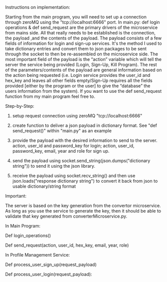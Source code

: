 Instructions on implementation:

Starting from the main program, you will need to set up a connection through zeroMQ using the "tcp://localhost:6666" port. In main.py: def login operations & def send_request are the primary drivers of the microservice from mains side. All that really needs to be established is the connection, the payload ,and the contents of the payload. The payload consists of a few fields of information for login and sign-up services. It's the method I used to take dictionary entries and convert them to json packages to be sent through the socket to then be re-assembled on the microservice side.  The most important field of the payload is the “action” variable which will tell the server the service being provided (Login, Sign-Up, Kill Program). The rest of the parameters/contents of the payload are general information based on the action being requested (i.e. Login service provides the user_id and hex_key and leaves all other fields empty/Sign-Up requires all the fields provided [either by the program or the user] to give the “database” the users information from the system). If you want to use the def send_request function from my main program feel free to.

Step-by-Step:

1. setup request connection using zeroMQ "tcp://localhost:6666"

2. create function to deliver a json payload in dictionary format. See "def send_request()" within "main.py" as an example

3. provide the payload with the desired information to send to the server. action, user_id and password_key for login; action, user_id, password_key, email, year and role for sign up.

4. send the payload using socket.send_string(json.dumps("dictionary string")) to send it using the json library.

5. receive the payload using socket.recv_string() and then use json.loads("response dictionary string") to convert it back from json to usable dictionary/string format


Important:

The server is based on the key generation from the convertor microservice. As long as you use the service to generate the key, then it should be able to validate that key generated from converterMicroservice.py.

In Main Program:

Def login_operations()

Def send_request(action, user_id, hex_key, email, year, role)

In Profile Management Service:

Def process_user_sign_up(request_payload)

Def process_user_login(request_payload):
